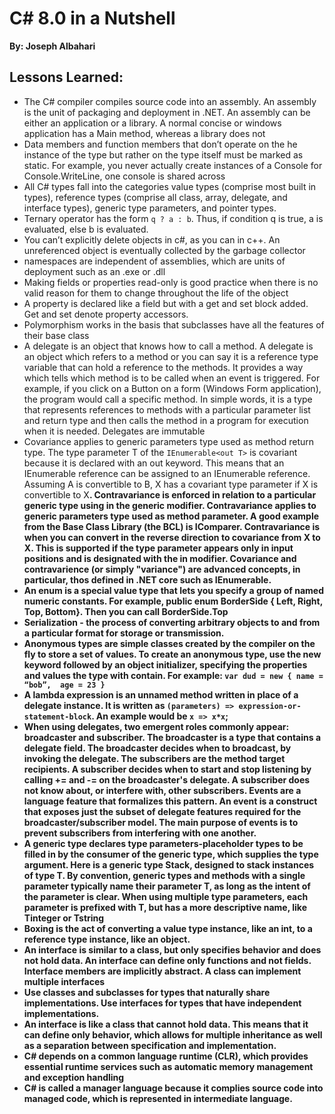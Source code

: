# C# 8.0 in a Nutshell
__By: Joseph Albahari__
## Lessons Learned: 
- The C# compiler compiles source code into an assembly. An assembly is the unit of packaging and deployment in .NET. An assembly can be either an application or a library. A normal concise or windows application has a Main method, whereas a library does not
- Data members and function members that don’t operate on the he instance of the type but rather on the type itself must be marked as static. For example, you never actually create instances of a Console for Console.WriteLine, one console is shared across
- All C# types fall into the categories value types (comprise most built in types), reference types (comprise all class, array, delegate, and interface types), generic type parameters, and pointer types.
- Ternary operator has the form `q ? a : b`. Thus, if condition q is true, a is evaluated, else b is evaluated.
- You can’t explicitly delete objects in c#, as you can in c++. An unreferenced object is eventually collected by the garbage collector
- namespaces are independent of assemblies, which are units of deployment such as an .exe or .dll
- Making fields or properties read-only is good practice when there is no valid reason for them to change throughout the life of the object
- A property is declared like a field but with a get and set block added. Get and set denote property accessors.
- Polymorphism works in the basis that subclasses have all the features of their base class
- A delegate is an object that knows how to call a method. A delegate is an object which refers to a method or you can say it is a reference type variable that can hold a reference to the methods. It provides a way which tells which method is to be called when an event is triggered.  For example, if you click on a Button on a form (Windows Form application), the program would call a specific method. In simple words, it is a type that represents references to methods with a particular parameter list and return type and then calls the method in a program for execution when it is needed. Delegates are immutable
- Covariance applies to generic parameters type used as method return type. The type parameter T of the `IEnumerable<out T>` is covariant because it is declared with an out keyword. This means that an IEnumerable<Derived> reference can be assigned to an IEnumerable<Base> reference. Assuming A is convertible to B, X has a covariant type parameter if X<A> is convertible to X<B>. Contravariance is enforced in relation to a particular generic type using in the generic modifier. Contravariance applies to generic parameters type used as method parameter. A good example from the Base Class Library (the BCL) is IComparer<in T>. Contravariance is when you can convert in the reverse direction to covariance from X<B>  to X<A>. This is supported if the type parameter appears only in input positions and is designated with the in modifier. Covariance and contravarience (or simply "variance") are advanced concepts, in particular, thos defined in .NET core such as IEnumerable<T>.
- An enum is a special value type that lets you specify a group of named numeric constants. For example, public enum BorderSide { Left, Right, Top, Bottom}. Then you can call BorderSide.Top
- Serialization - the process of converting arbitrary objects to and from a particular format for storage or transmission.
- Anonymous types are simple classes created by the compiler on the fly to store a set of values. To create an anonymous type, use the new keyword followed by an object initializer, specifying the properties and values the type with contain. For example: `var dud = new { name = “bob”,  age = 23 }`
- A lambda expression is an unnamed method written in place of a delegate instance. It is written as `(parameters) => expression-or-statement-block`. An example would be `x => x*x`;
- When using delegates, two emergent roles commonly appear: broadcaster and subscriber. The broadcaster is a type that contains a delegate field. The broadcaster decides when to broadcast, by invoking the delegate. The subscribers are the method target recipients. A subscriber decides when to start and stop listening by calling += and -= on the broadcaster's delegate. A subscriber does not know about, or interfere with, other subscribers. Events are a language feature that formalizes this pattern. An event is a construct that exposes just the subset of delegate features required for the broadcaster/subscriber model. The main purpose of events is to prevent subscribers from interfering with one another.
- A generic type declares type parameters-placeholder types to be filled in by the consumer of the generic type, which supplies the type argument. Here is a generic type Stack<T>, designed to stack instances of type T. By convention, generic types and methods with a single parameter typically name their parameter T, as long as the intent of the parameter is clear. When using multiple type parameters, each parameter is prefixed with T, but has a more descriptive name, like Tinteger or Tstring
- Boxing is the act of converting a value type instance, like an int, to a reference type instance, like an object.
- An interface is similar to a class, but only specifies behavior and does not hold data. An interface can define only functions and not fields. Interface members are implicitly abstract. A class can implement multiple interfaces
- Use classes and subclasses for types that naturally share implementations. Use interfaces for types that have independent implementations.
- An interface is like a class that cannot hold data. This means that it can define only behavior, which allows for multiple inheritance as well as a separation between specification and implementation.
- C# depends on a common language runtime (CLR), which provides essential runtime services such as automatic memory management and exception handling
- C# is called a manager language because it complies source code into managed code, which is represented in intermediate language.